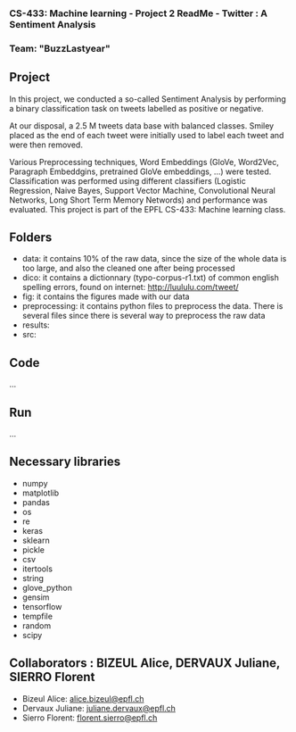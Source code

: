 ### CS-433: Machine learning - Project 2 ReadMe - Twitter : A Sentiment Analysis
### Team: "BuzzLastyear" 

## Project 
In this project, we conducted a so-called Sentiment Analysis by performing a binary classification task on tweets labelled as positive or negative. 

At our disposal, a 2.5 M tweets data base with balanced classes. Smiley placed as the end of each tweet were initially used to label each tweet and were then removed.

Various Preprocessing techniques, Word Embeddings (GloVe, Word2Vec, Paragraph Embeddgins, pretrained GloVe embeddings, ...) were tested. Classification was performed using different classifiers (Logistic Regression, Naive Bayes, Support Vector Machine, Convolutional Neural Networks, Long Short Term Memory Networds) and performance was evaluated.
This project is part of the EPFL CS-433: Machine learning class.

## Folders
* data: it contains 10% of the raw data, since the size of the whole data is too large, and also the cleaned one after being processed
* dico: it contains a dictionnary (typo-corpus-r1.txt) of common english spelling errors, found on internet: http://luululu.com/tweet/
* fig: it contains the figures made with our data
* preprocessing: it contains python files to preprocess the data. There is several files since there is several way to preprocess the raw data
* results: 
* src: 

## Code  
...

## Run
...

## Necessary libraries
* numpy
* matplotlib
* pandas
* os
* re
* keras
* sklearn
* pickle
* csv
* itertools
* string
* glove_python 
* gensim
* tensorflow
* tempfile
* random
* scipy

## Collaborators : BIZEUL Alice, DERVAUX Juliane, SIERRO Florent
* Bizeul Alice:	 	alice.bizeul@epfl.ch
* Dervaux Juliane:	juliane.dervaux@epfl.ch
* Sierro Florent:	florent.sierro@epfl.ch
